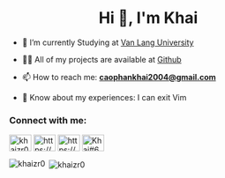 <h1 align="center">Hi 👋, I'm Khai</h1>

- 🔭 I’m currently Studying at [Van Lang University](https://tuyensinh.vanlanguni.edu.vn/ky-thuat-phan-mem/)

- 👨‍💻 All of my projects are available at [Github](https://github.com/KhaiZeR0?tab=repositories)

- 📫 How to reach me:  **caophankhai2004@gmail.com**

- 📄 Know about my experiences: I can exit Vim

<h3 align="left">Connect with me:</h3>
<p align="left">
<a href="https://twitter.com/khaizr0" target="blank"><img align="center" src="https://raw.githubusercontent.com/rahuldkjain/github-profile-readme-generator/master/src/images/icons/Social/twitter.svg" alt="khaizr0" height="30" width="40" /></a>
<a href="https://www.facebook.com/caophankhai2004" target="blank"><img align="center" src="https://raw.githubusercontent.com/rahuldkjain/github-profile-readme-generator/master/src/images/icons/Social/facebook.svg" alt="https://www.facebook.com/caophankhai2004" height="30" width="40" /></a>
<a href="https://www.instagram.com/khaizr0/" target="blank"><img align="center" src="https://raw.githubusercontent.com/rahuldkjain/github-profile-readme-generator/master/src/images/icons/Social/instagram.svg" alt="https://www.instagram.com/khaizr0/" height="30" width="40" /></a>
<a href="https://discord.gg/Khai#6981" target="blank"><img align="center" src="https://raw.githubusercontent.com/rahuldkjain/github-profile-readme-generator/master/src/images/icons/Social/discord.svg" alt="Khai#6981" height="30" width="40" /></a>
</p>

<p><img align="left" src="https://github-readme-stats-sigma-five.vercel.app/api/top-langs?username=khaizr0&show_icons=true&locale=en&layout=compact" alt="khaizr0" /></p>

<p>&nbsp;<img align="center" src="https://github-readme-stats-sigma-five.vercel.app/api?username=khaizr0&show_icons=true&locale=en" alt="khaizr0" /></p>

